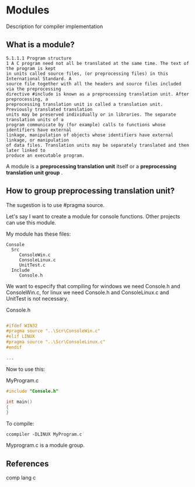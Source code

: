 # Modules
Description for compiler implementation


## What is a module?

```
5.1.1.1 Program structure
1 A C program need not all be translated at the same time. The text of the program is kept
in units called source files, (or preprocessing files) in this International Standard. A
source file together with all the headers and source files included via the preprocessing
directive #include is known as a preprocessing translation unit. After preprocessing, a
preprocessing translation unit is called a translation unit. Previously translated translation
units may be preserved individually or in libraries. The separate translation units of a
program communicate by (for example) calls to functions whose identifiers have external
linkage, manipulation of objects whose identifiers have external linkage, or manipulation
of data files. Translation units may be separately translated and then later linked to
produce an executable program.
```
A module is a **preprocessing translation unit** itself or a **preprocessing translation unit group** .

## How to group preprocessing translation unit?

The sugestion is to use #pragma source.

Let's say I want to create a module for console functions. 
Other projects can use this module.

My module has these files:

```
Console
  Src
     ConsoleWin.c
     ConsoleLinux.c
     UnitTest.c
  Include
     Console.h     
```

We want to especify that compiling for windows we need Console.h and ConsoleWin.c, for linux we need Console.h and ConsoleLinux.c  and UnitTest is not necessary.

Console.h
```c

#ifdef WIN32
#pragma source "..\Scr\ConsoleWin.c"
#elif LINUX
#pragma source "..\Scr\ConsoleLinux.c"
#endif

...

```

Now to use this:

MyProgram.c

```c
#include "Console.h"

int main()
{
}
```

To compile:

```
ccompiler -DLINUX MyProgram.c
```

Myprogram.c is a module group.

## References

comp lang c


